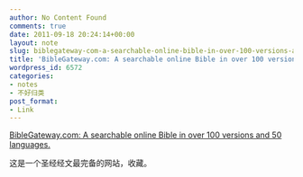 ```yaml
---
author: No Content Found
comments: true
date: 2011-09-18 20:24:14+00:00
layout: note
slug: biblegateway-com-a-searchable-online-bible-in-over-100-versions-and-50-languages
title: 'BibleGateway.com: A searchable online Bible in over 100 versions and 50 languages.'
wordpress_id: 6572
categories:
- notes
- 不好归类
post_format:
- Link
---
```


[BibleGateway.com: A searchable online Bible in over 100 versions and 50 languages.](http://www.biblegateway.com/)

这是一个圣经经文最完备的网站，收藏。
